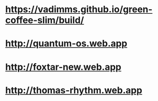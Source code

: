# https://vadimms.github.io/green-coffee-slim/build/

# http://quantum-os.web.app

# http://foxtar-new.web.app

# http://thomas-rhythm.web.app
